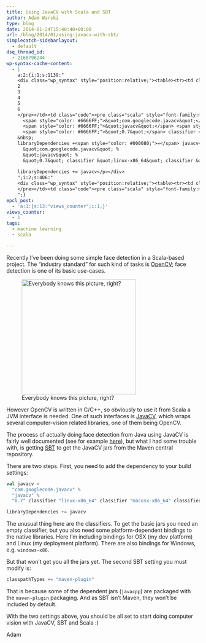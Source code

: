 ```yaml
---
title: Using JavaCV with Scala and SBT
author: Adam Warski
type: blog
date: 2014-01-24T15:40:40+00:00
url: /blog/2014/01/using-javacv-with-sbt/
simplecatch-sidebarlayout:
  - default
dsq_thread_id:
  - 2168796244
wp-syntax-cache-content:
  - |
    a:2:{i:1;s:1139:"
    <div class="wp_syntax" style="position:relative;"><table><tr><td class="line_numbers"><pre>1
    2
    3
    4
    5
    6
    </pre></td><td class="code"><pre class="scala" style="font-family:monospace;"><span style="color: #0000ff; font-weight: bold;">val</span> javacv <span style="color: #000080;">=</span> 
      <span style="color: #6666FF;">&quot;com.googlecode.javacv&quot;</span> <span style="color: #000080;">%</span> 
      <span style="color: #6666FF;">&quot;javacv&quot;</span> <span style="color: #000080;">%</span> 
      <span style="color: #6666FF;">&quot;0.7&quot;</span> classifier <span style="color: #6666FF;">&quot;linux-x86_64&quot;</span> classifier <span style="color: #6666FF;">&quot;macosx-x86_64&quot;</span> classifier <span style="color: #6666FF;">&quot;&quot;</span>
    &nbsp;
    libraryDependencies +<span style="color: #000080;">=</span> javacv</pre></td></tr></table><p class="theCode" style="display:none;">val javacv = 
      &quot;com.googlecode.javacv&quot; % 
      &quot;javacv&quot; % 
      &quot;0.7&quot; classifier &quot;linux-x86_64&quot; classifier &quot;macosx-x86_64&quot; classifier &quot;&quot;
    
    libraryDependencies += javacv</p></div>
    ";i:2;s:406:"
    <div class="wp_syntax" style="position:relative;"><table><tr><td class="line_numbers"><pre>1
    </pre></td><td class="code"><pre class="scala" style="font-family:monospace;">classpathTypes +<span style="color: #000080;">=</span> <span style="color: #6666FF;">&quot;maven-plugin&quot;</span></pre></td></tr></table><p class="theCode" style="display:none;">classpathTypes += &quot;maven-plugin&quot;</p></div>
    ";}
epcl_post:
  - 'a:1:{s:13:"views_counter";i:1;}'
views_counter:
  - 1
tags:
  - machine learning
  - scala

---
```

Recently I&#8217;ve been doing some simple face detection in a Scala-based project. The &#8220;industry standard&#8221; for such kind of tasks is [OpenCV][1]; face detection is one of its basic use-cases.

<figure id="attachment_1194" aria-describedby="caption-attachment-1194" style="width: 298px" class="wp-caption aligncenter"><a href="http://www.warski.org/blog/2014/01/using-javacv-with-sbt/2014-01-24_1556/" rel="attachment wp-att-1194"><img loading="lazy" decoding="async" src="http://www.warski.org/blog/wp-content/uploads/2014/01/2014-01-24_1556-298x300.png" alt="Everybody knows this picture, right?" width="298" height="300" class="size-medium wp-image-1194" srcset="https://www.warski.org/blog/wp-content/uploads/2014/01/2014-01-24_1556-298x300.png 298w, https://www.warski.org/blog/wp-content/uploads/2014/01/2014-01-24_1556-150x150.png 150w, https://www.warski.org/blog/wp-content/uploads/2014/01/2014-01-24_1556-208x210.png 208w, https://www.warski.org/blog/wp-content/uploads/2014/01/2014-01-24_1556-210x210.png 210w, https://www.warski.org/blog/wp-content/uploads/2014/01/2014-01-24_1556.png 1014w" sizes="(max-width: 298px) 100vw, 298px" /></a><figcaption id="caption-attachment-1194" class="wp-caption-text">Everybody knows this picture, right?</figcaption></figure>

However OpenCV is written in C/C++, so obviously to use it from Scala a JVM interface is needed. One of such interfaces is [JavaCV][2], which wraps several computer-vision related libraries, one of them being OpenCV.

The process of actually doing face detection from Java using JavaCV is fairly well documented (see for example [here][3]), but what I had some trouble with, is getting [SBT][4] to get the JavaCV jars from the Maven central repository.

There are two steps. First, you need to add the dependency to your build settings:
```scala
val javacv = 
  "com.googlecode.javacv" % 
  "javacv" % 
  "0.7" classifier "linux-x86_64" classifier "macosx-x86_64" classifier ""

libraryDependencies += javacv
```

The unusual thing here are the classifiers. To get the basic jars you need an empty classifier, but you also need some platform-dependent bindings to the native libraries. Here I&#8217;m including bindings for OSX (my dev platform) and Linux (my deployment platform). There are also bindings for Windows, e.g. `windows-x86`.

But that won&#8217;t get you all the jars yet. The second SBT setting you must modify is:
```scala
classpathTypes += "maven-plugin"
```

That is because some of the dependent jars (`javacpp`) are packaged with the `maven-plugin` packaging. And as SBT isn&#8217;t Maven, they won&#8217;t be included by default.

With the two settings above, you should be all set to start doing computer vision with JavaCV, SBT and Scala :)

Adam

 [1]: http://opencv.org/
 [2]: https://code.google.com/p/javacv/
 [3]: http://opencvlover.blogspot.com/2012/11/face-detection-in-javacv-using-haar.html
 [4]: http://www.scala-sbt.org/
